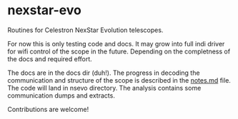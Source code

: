 # nexstar-evo

Routines for Celestron NexStar Evolution telescopes.

For now this is only testing code and docs. It may grow into full indi driver for wifi control of the scope in the future. Depending on the completness of the docs and required effort. 

The docs are in the docs dir (duh!).
The progress in decoding the communication and structure of the scope is described in the [notes.md](doc/notes.md) file.
The code will land in nsevo directory. The analysis contains some communication dumps and extracts.

Contributions are welcome!
